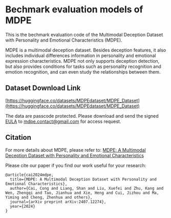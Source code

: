 
# Bechmark evaluation models of MDPE
This is the bechmark evaluation code of the Multimodal Deception Dataset with Personality and Emotional Characteristics (MDPE).

MDPE is a multimodal deception dataset. Besides deception features, it also includes individual differences information in personality and emotional expression characteristics. MDPE not only supports deception detection, but also provides conditions for tasks such as personality recognition and emotion recognition, and can even study the relationships between them. 



## Dataset Download Link

[https://huggingface.co/datasets/MDPEdataset/MDPE_Dataset](https://huggingface.co/datasets/MDPEdataset/MDPE_Dataset)

The data are passcode protected. Please download and send the signed [EULA](https://drive.google.com/file/d/1A1F8szMOTf9-rK8DYD23GruBArtnYdLl/view?usp=sharing) to [mdpe.contact@gmail.com](mdpe.contact@gmail.com) for access request.

## Citation

For more details about MDPE, please refer to:
[MDPE: A Multimodal Deception Dataset with Personality and Emotional Characteristics](https://arxiv.org/abs/2407.12274)

Please cite our paper if you find our work useful for your research:

```
@article{cai2024mdpe,
  title={MDPE: A Multimodal Deception Dataset with Personality and Emotional Characteristics},
  author={Cai, Cong and Liang, Shan and Liu, Xuefei and Zhu, Kang and Wen, Zhengqi and Tao, Jianhua and Xie, Heng and Cui, Jizhou and Ma, Yiming and Cheng, Zhenhua and others},
  journal={arXiv preprint arXiv:2407.12274},
  year={2024}
}
```


